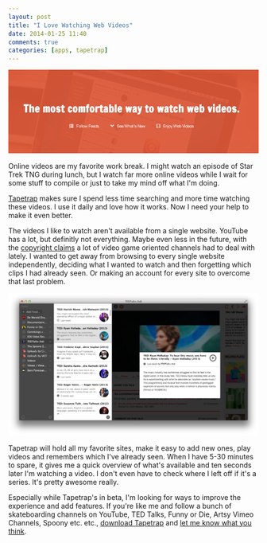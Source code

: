 ```yaml
---
layout: post
title: "I Love Watching Web Videos"
date: 2014-01-25 11:40
comments: true
categories: [apps, tapetrap]
---
```


![Tapetrap header](/assets/img/old/content/tapetrap-header.jpg)

Online videos are my favorite work break. I might watch an episode of Star Trek TNG during lunch, but I watch far more online videos while I wait for some stuff to compile or just to take my mind off what I'm doing.

[Tapetrap](http://www.dangercove.com/tapetrap) makes sure I spend less time searching and more time watching these videos. I use it daily and love how it works. Now I need your help to make it even better.

<!-- more -->

The videos I like to watch aren't available from a single website. YouTube has a lot, but definitly not everything. Maybe even less in the future, with the [copyright claims](http://www.forbes.com/sites/insertcoin/2013/12/11/youtube-unleashes-strange-storm-of-copyright-claims-on-video-game-content-producers/) a lot of video game oriented channels had to deal with lately. I wanted to get away from browsing to every single website independently, deciding what I wanted to watch and then forgetting which clips I had already seen. Or making an account for every site to overcome that last problem.

![Browsing in Tapetrap](/assets/img/old/content/tapetrap-ss-browse.jpg)

Tapetrap will hold all my favorite sites, make it easy to add new ones, play videos and remembers which I've already seen. When I have 5-30 minutes to spare, it gives me a quick overview of what's available and ten seconds later I'm watching a video. I don't even have to check where I left off if it's a series. It's pretty awesome really.

Especially while Tapetrap's in beta, I'm looking for ways to improve the experience and add features. If you're like me and follow a bunch of skateboarding channels on YouTube, TED Talks, Funny or Die, Artsy Vimeo Channels, Spoony etc. etc., [download Tapetrap](http://www.dangercove.com/tapetrap) and [let me know what you think](mailto:support@dangercove.com?subject=Tapetrap%20Feedback).
